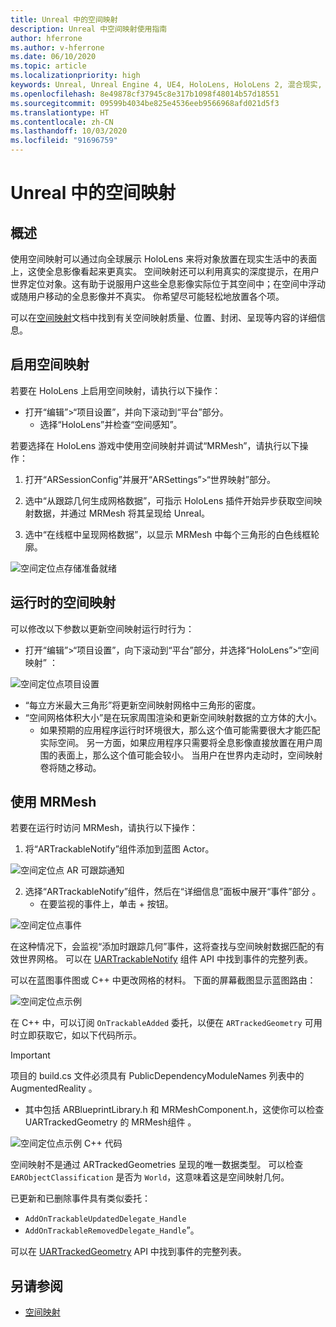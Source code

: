 ```yaml
---
title: Unreal 中的空间映射
description: Unreal 中空间映射使用指南
author: hferrone
ms.author: v-hferrone
ms.date: 06/10/2020
ms.topic: article
ms.localizationpriority: high
keywords: Unreal, Unreal Engine 4, UE4, HoloLens, HoloLens 2, 混合现实, 开发, 功能, 文档, 指南, 全息影像, 空间映射
ms.openlocfilehash: 8e49878cf37945c8e317b1098f48014b57d18551
ms.sourcegitcommit: 09599b4034be825e4536eeb9566968afd021d5f3
ms.translationtype: HT
ms.contentlocale: zh-CN
ms.lasthandoff: 10/03/2020
ms.locfileid: "91696759"
---
```

# <a name="spatial-mapping-in-unreal"></a>Unreal 中的空间映射

## <a name="overview"></a>概述
使用空间映射可以通过向全球展示 HoloLens 来将对象放置在现实生活中的表面上，这使全息影像看起来更真实。 空间映射还可以利用真实的深度提示，在用户世界定位对象。这有助于说服用户这些全息影像实际位于其空间中；在空间中浮动或随用户移动的全息影像并不真实。 你希望尽可能轻松地放置各个项。

可以在[空间映射](../../design/spatial-mapping.md)文档中找到有关空间映射质量、位置、封闭、呈现等内容的详细信息。

## <a name="enabling-spatial-mapping"></a>启用空间映射

若要在 HoloLens 上启用空间映射，请执行以下操作：
- 打开“编辑”>“项目设置”，并向下滚动到“平台”部分。    
    + 选择“HoloLens”并检查“空间感知”。

若要选择在 HoloLens 游戏中使用空间映射并调试“MRMesh”，请执行以下操作：
1. 打开“ARSessionConfig”并展开“ARSettings”>“世界映射”部分。 

2. 选中“从跟踪几何生成网格数据”，可指示 HoloLens 插件开始异步获取空间映射数据，并通过 MRMesh 将其呈现给 Unreal。 
3. 选中“在线框中呈现网格数据”，以显示 MRMesh 中每个三角形的白色线框轮廓。 

![空间定位点存储准备就绪](images/unreal-spatialmapping-arsettings.PNG)


## <a name="spatial-mapping-at-runtime"></a>运行时的空间映射
可以修改以下参数以更新空间映射运行时行为：

- 打开“编辑”>“项目设置”，向下滚动到“平台”部分，并选择“HoloLens”>“空间映射”  ： 

![空间定位点项目设置](images/unreal-spatialmapping-projectsettings.PNG)

- “每立方米最大三角形”将更新空间映射网格中三角形的密度。  
- “空间网格体积大小”是在玩家周围渲染和更新空间映射数据的立方体的大小。  
    + 如果预期的应用程序运行时环境很大，那么这个值可能需要很大才能匹配实际空间。  另一方面，如果应用程序只需要将全息影像直接放置在用户周围的表面上，那么这个值可能会较小。 当用户在世界内走动时，空间映射卷将随之移动。 

## <a name="working-with-mrmesh"></a>使用 MRMesh
若要在运行时访问 MRMesh，请执行以下操作：
1. 将“ARTrackableNotify”组件添加到蓝图 Actor。 

![空间定位点 AR 可跟踪通知](images/unreal-spatialmapping-artrackablenotify.PNG)

2. 选择“ARTrackableNotify”组件，然后在“详细信息”面板中展开“事件”部分  。 
    - 在要监视的事件上，单击 + 按钮。 

![空间定位点事件](images/unreal-spatialmapping-events.PNG)

在这种情况下，会监视“添加时跟踪几何”事件，这将查找与空间映射数据匹配的有效世界网格。 可以在 [UARTrackableNotify](https://docs.unrealengine.com/API/Runtime/AugmentedReality/UARTrackableNotifyComponent/index.html) 组件 API 中找到事件的完整列表。 

可以在蓝图事件图或 C++ 中更改网格的材料。 下面的屏幕截图显示蓝图路由： 

![空间定位点示例](images/unreal-spatialmapping-example.PNG)

在 C++ 中，可以订阅 `OnTrackableAdded` 委托，以便在 `ARTrackedGeometry` 可用时立即获取它，如以下代码所示。 

> [!IMPORTANT]
> 项目的 build.cs 文件必须具有 PublicDependencyModuleNames 列表中的 AugmentedReality  。
> - 其中包括 ARBlueprintLibrary.h 和 MRMeshComponent.h，这使你可以检查 UARTrackedGeometry 的 MRMesh组件   。 

![空间定位点示例 C++ 代码](images/unreal-spatialmapping-examplecode.PNG)

空间映射不是通过 ARTrackedGeometries 呈现的唯一数据类型。 可以检查 `EARObjectClassification` 是否为 `World`，这意味着这是空间映射几何。 

已更新和已删除事件具有类似委托： 
- `AddOnTrackableUpdatedDelegate_Handle` 
- `AddOnTrackableRemovedDelegate_Handle`”。 

可以在 [UARTrackedGeometry](https://docs.unrealengine.com/API/Runtime/AugmentedReality/UARTrackedGeometry/index.html) API 中找到事件的完整列表。

## <a name="see-also"></a>另请参阅
* [空间映射](../../design/spatial-mapping.md)
